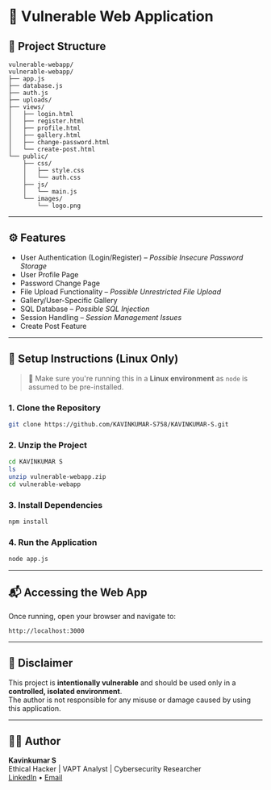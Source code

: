 # 🔐 Vulnerable Web Application

## 📂 Project Structure

```
vulnerable-webapp/
vulnerable-webapp/
├── app.js
├── database.js
├── auth.js
├── uploads/
├── views/
│   ├── login.html
│   ├── register.html
│   ├── profile.html
│   ├── gallery.html
│   ├── change-password.html
│   └── create-post.html
└── public/
    ├── css/
    │   ├── style.css
    │   └── auth.css
    ├── js/
    │   └── main.js
    └── images/
        └── logo.png
```

---

## ⚙️ Features 

- User Authentication (Login/Register) – *Possible Insecure Password Storage*
- User Profile Page
- Password Change Page
- File Upload Functionality – *Possible Unrestricted File Upload*
- Gallery/User-Specific Gallery
- SQL Database – *Possible SQL Injection*
- Session Handling – *Session Management Issues*
-  Create Post Feature

---

## 🚀 Setup Instructions (Linux Only)

> 📌 Make sure you're running this in a **Linux environment** as `node` is assumed to be pre-installed.

### 1. Clone the Repository
```bash
git clone https://github.com/KAVINKUMAR-S758/KAVINKUMAR-S.git
```

### 2. Unzip the Project
```bash
cd KAVINKUMAR S
ls
unzip vulnerable-webapp.zip
cd vulnerable-webapp
```

### 3. Install Dependencies
```bash
npm install
```

### 4. Run the Application
```bash
node app.js
```

---

## 📬 Accessing the Web App

Once running, open your browser and navigate to:

```
http://localhost:3000
```

---

## 📘 Disclaimer

This project is **intentionally vulnerable** and should be used only in a **controlled, isolated environment**.  
The author is not responsible for any misuse or damage caused by using this application.

---

## 🧑‍💻 Author

**Kavinkumar S**  
Ethical Hacker | VAPT Analyst | Cybersecurity Researcher  
[LinkedIn](www.linkedin.com/in/kavinkumar-s758) • [Email](mailto:kavinkumarkumar758@gmail.com)
```
